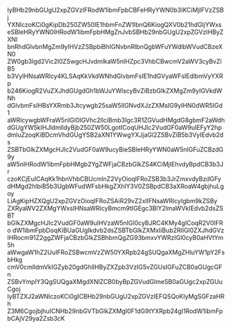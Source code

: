 IyBHb29nbGUgU2xpZGVzIFRodW1ibmFpbCBFeHRyYWN0b3IKCiMjIFVzZSBj
YXNlczoKCi0gKipDb250ZW50IE1hbmFnZW1lbnQ6KiogQXV0b21hdGljYWxs
eSBleHRyYWN0IHRodW1ibmFpbHMgZnJvbSBHb29nbGUgU2xpZGVzIHByZXNl
bnRhdGlvbnMgZm9yIHVzZSBpbiBhIGNvbnRlbnQgbWFuYWdlbWVudCBzeXN0
ZW0gb3Igd2Vic2l0ZSwgcHJvdmlkaW5nIHZpc3VhbCBwcmV2aWV3cyBvZiB5
b3VyIHNsaWRlcy4KLSAqKkVkdWNhdGlvbmFsIE1hdGVyaWFsIEdlbmVyYXRp
b246KiogR2VuZXJhdGUgdGh1bWJuYWlscyBvZiBzbGlkZXMgZm9yIGVkdWNh
dGlvbmFsIHBsYXRmb3Jtcywgb25saW5lIGNvdXJzZXMsIG9yIHN0dWR5IGd1
aWRlcywgbWFraW5nIGl0IGVhc2llciBmb3Igc3R1ZGVudHMgdG8gbmF2aWdh
dGUgYW5kIHJldmlldyBjb250ZW50LgotICoqUHJlc2VudGF0aW9uIEFyY2hp
dmluZzoqKiBDcmVhdGUgYSB2aXN1YWwgYXJjaGl2ZSBvZiB5b3VyIEdvb2ds
ZSBTbGlkZXMgcHJlc2VudGF0aW9ucyBieSBleHRyYWN0aW5nIGFuZCBzdG9y
aW5nIHRodW1ibmFpbHMgb2YgZWFjaCBzbGlkZS4KCiMjIEhvdyBpdCB3b3Jr
czoKCjEuICAqKk1hbnVhbCBUcmlnZ2VyOioqIFRoZSB3b3JrZmxvdyBzdGFy
dHMgd2hlbiB5b3UgbWFudWFsbHkgZXhlY3V0ZSBpdCB3aXRoaW4gbjhuLgoy
LiAgKipHZXQgU2xpZGVzOioqIFRoZSAiR29vZ2xlIFNsaWRlcyIgbm9kZSBy
ZXRyaWV2ZXMgYWxsIHNsaWRlcyBmcm9tIGEgc3BlY2lmaWVkIEdvb2dsZSBT
bGlkZXMgcHJlc2VudGF0aW9uIHVzaW5nIGl0cyBJRC4KMy4gICoqR2V0IFRo
dW1ibmFpbDoqKiBUaGUgIkdvb2dsZSBTbGlkZXMxIiBub2RlIGl0ZXJhdGVz
IHRocm91Z2ggZWFjaCBzbGlkZSBhbmQgZG93bmxvYWRzIGl0cyB0aHVtYm5h
aWwgaW1hZ2UuIFRoZSBwcmVzZW50YXRpb24gSUQgaXMgZHluYW1pY2FsbHkg
cmV0cmlldmVkIGZyb20gdGhlIHByZXZpb3VzIG5vZGUsIGFuZCB0aGUgcGFn
ZSBvYmplY3QgSUQgaXMgdXNlZCB0byBpZGVudGlmeSB0aGUgc2xpZGUuCgoj
IyBTZXJ2aWNlczoKCi0gICBHb29nbGUgU2xpZGVzIEFQSQoKIyMgSGFzaHRh
Z3M6CgojbjhuICNHb29nbGVTbGlkZXMgI0F1dG9tYXRpb24gI1RodW1ibmFp
bCAjV29ya2Zsb3cK
